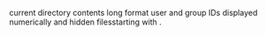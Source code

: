 current directory contents long format user and group IDs displayed numerically and hidden filesstarting with .
